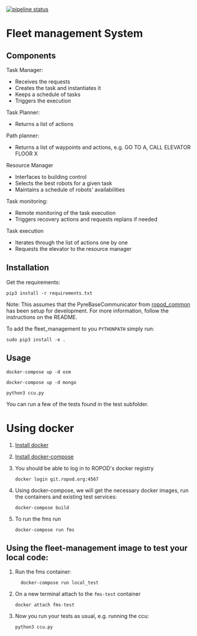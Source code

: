 [![pipeline status](https://git.ropod.org/ropod/ccu/fleet-management/badges/master/pipeline.svg)](https://git.ropod.org/ropod/ccu/fleet-management/commits/master)

# Fleet management System

## Components

Task Manager:
- Receives the requests
- Creates the task and instantiates it
- Keeps a schedule of tasks
- Triggers the execution

Task Planner:
- Returns a list of actions

Path planner:
- Returns a list of waypoints and actions, e.g. GO TO A, CALL ELEVATOR FLOOR X

Resource Manager
- Interfaces to building control
- Selects the best robots for a given task
- Maintains a schedule of robots' availabilities

Task monitoring:
- Remote monitoring of the task execution
- Triggers recovery actions and requests replans if needed

Task execution
- Iterates through the list of actions one by one
- Requests the elevator to the resource manager


## Installation

Get the requirements:

```
pip3 install -r requirements.txt
```

Note: This assumes that the PyreBaseCommunicator from [ropod_common](https://git.ropod.org/ropod/ropod_common) has been setup for development. For more information, follow the instructions on the README.

To add the fleet_management to you `PYTHONPATH` simply run:


```
sudo pip3 install -e .
```


## Usage

```
docker-compose up -d osm
```

```
docker-compose up -d mongo
```

```
python3 ccu.py
```

You can run a few of the tests found in the test subfolder.


# Using docker

1. [Install docker](https://docs.docker.com/install/linux/docker-ce/ubuntu/)
2. [Install docker-compose](https://docs.docker.com/compose/install/)
3. You should be able to log in to ROPOD's docker registry

    ```
    docker login git.ropod.org:4567
    ```

3. Using docker-compose, we will get the necessary docker images, run the containers and existing test services:

    ```
    docker-compose build
    ```
    
4. To run the fms run

    ```
    docker-compose run fms
    ```

## Using the fleet-management image to test your local code:
1. Run the fms container:

    ```
      docker-compose run local_test
    ```

2. On a new terminal attach to the `fms-test` container

    ```
    docker attach fms-test
    ```

3. Now you run your tests as usual, e.g. running the ccu:

    ```
    python3 ccu.py
    ```
